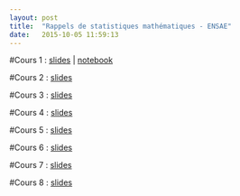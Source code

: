 ```yaml
---
layout: post
title:  "Rappels de statistiques mathématiques - ENSAE"
date:   2015-10-05 11:59:13
---
```

#Cours 1 : [slides](/assets/cours1_ensae_2015.pdf) | [notebook](/assets/cdf_empirique.ipynb)

#Cours 2 : [slides](/assets/cours2_ensae_2015.pdf)

#Cours 3 : [slides](/assets/cours3_ensae_2015.pdf)

#Cours 4 : [slides](/assets/cours4_ensae_2015.pdf)

#Cours 5 : [slides](/assets/cours5_ensae_2015.pdf)

#Cours 6 : [slides](/assets/cours6_ensae_2015.pdf)

#Cours 7 : [slides](/assets/cours7_ensae_2015.pdf)

#Cours 8 : [slides](/assets/cours8_ensae_2015.pdf)


